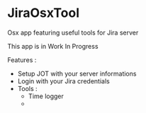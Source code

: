 # JiraOsxTool
Osx app featuring useful tools for Jira server

This app is in Work In Progress

Features :
  * Setup JOT with your server informations
  * Login with your Jira credentials
  * Tools :
    - Time logger
    - 
